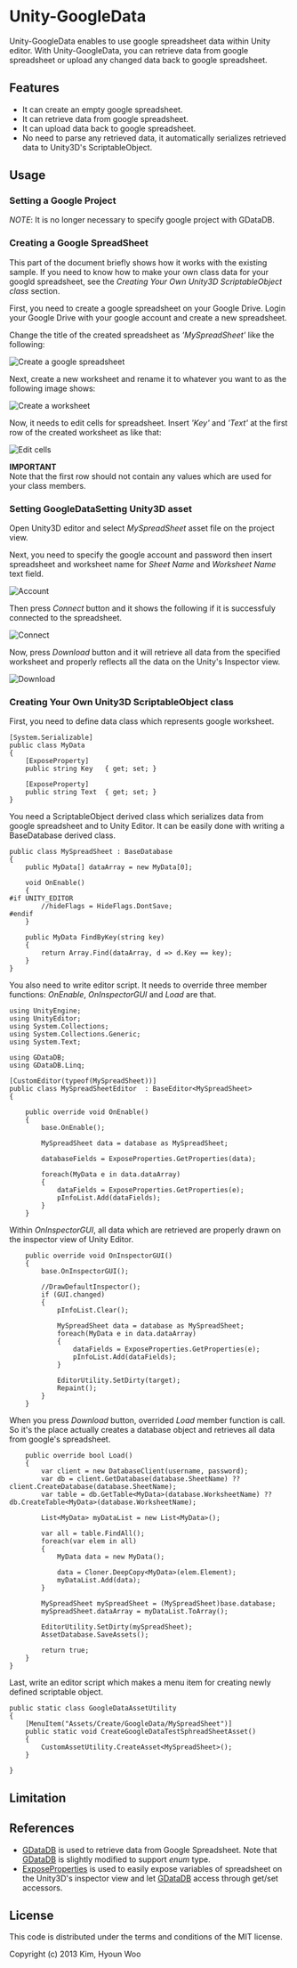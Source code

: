 Unity-GoogleData
================

Unity-GoogleData enables to use google spreadsheet data within Unity editor. With Unity-GoogleData, you can retrieve data from google spreadsheet or upload any changed data back to google spreadsheet. 


Features
--------
* It can create an empty google spreadsheet.
* It can retrieve data from google spreadsheet.
* It can upload data back to google spreadsheet.
* No need to parse any retrieved data, it automatically serializes retrieved data to Unity3D's ScriptableObject.


Usage
-----


### Setting a Google Project

*NOTE*: It is no longer necessary to specify google project with GDataDB.

### Creating a Google SpreadSheet

This part of the document briefly shows how it works with the existing sample. If you need to know how to make your own class data for your googld spreadsheet, see the *Creating Your Own Unity3D ScriptableObject class* section.

First, you need to create a google spreadsheet on your Google Drive. Login your Google Drive with your google account and create a new spreadsheet.

Change the title of the created spreadsheet as *'MySpreadSheet'* like the following:

![Create a google spreadsheet](./images/gdata_title.png "Google Spreadsheet")

Next, create a new worksheet and rename it to whatever you want to as the following image shows:

![Create a worksheet](./images/gdata_worksheet.png "Google Worksheet")

Now, it needs to edit cells for spreadsheet. Insert *'Key'* and *'Text'* at the first row of the created worksheet as like that:

![Edit cells](./images/gdata_cells.png)

**IMPORTANT** <br>
Note that the first row should not contain any values which are used for your class members.

### Setting GoogleDataSetting Unity3D asset

Open Unity3D editor and select *MySpreadSheet* asset file on the project view. 

Next, you need to specify the google account and password then insert spreadsheet and worksheet name for *Sheet Name* and *Worksheet Name* text field. 

![Account](./images/connect.png "Google Account")

Then press *Connect* button and it shows the following if it is successfuly connected to the spreadsheet.

![Connect](./images/connect02.png "Google Connect")

Now, press *Download* button and it will retrieve all data from the specified worksheet and properly reflects all the data on the Unity's Inspector view.

![Download](./images/download.png "Google Download")


### Creating Your Own Unity3D ScriptableObject class

First, you need to define data class which represents google worksheet.

    [System.Serializable]
    public class MyData
    {
	    [ExposeProperty]
	    public string Key	{ get; set; }
	
	    [ExposeProperty]
	    public string Text	{ get; set; }	
    }


You need a ScriptableObject derived class which serializes data from google spreadsheet and to Unity Editor. It can be easily done with writing a BaseDatabase derived class.

	public class MySpreadSheet : BaseDatabase 
	{
		public MyData[] dataArray = new MyData[0];
		
		void OnEnable()
		{
	#if UNITY_EDITOR
			//hideFlags = HideFlags.DontSave;
	#endif
		}
		
		public MyData FindByKey(string key)
		{
			return Array.Find(dataArray, d => d.Key == key);
		}
	}


You also need to write editor script. It needs to override three member functions: *OnEnable*, *OnInspectorGUI* and *Load* are that.


	using UnityEngine;
	using UnityEditor;
	using System.Collections;
	using System.Collections.Generic;
	using System.Text;

	using GDataDB;
	using GDataDB.Linq;

	[CustomEditor(typeof(MySpreadSheet))]
	public class MySpreadSheetEditor  : BaseEditor<MySpreadSheet>
	{
		
		public override void OnEnable()
		{
			base.OnEnable();
			
			MySpreadSheet data = database as MySpreadSheet;
			
			databaseFields = ExposeProperties.GetProperties(data);
			
			foreach(MyData e in data.dataArray)
			{
			    dataFields = ExposeProperties.GetProperties(e);
				pInfoList.Add(dataFields);
			}
		}
		

Within *OnInspectorGUI*, all data which are retrieved are properly drawn on the inspector view of Unity Editor.

		public override void OnInspectorGUI()
		{
			base.OnInspectorGUI();
			
			//DrawDefaultInspector();
			if (GUI.changed)
			{
				pInfoList.Clear();
				
				MySpreadSheet data = database as MySpreadSheet;
				foreach(MyData e in data.dataArray)
				{
					dataFields = ExposeProperties.GetProperties(e);
					pInfoList.Add(dataFields);
				}
				
				EditorUtility.SetDirty(target);
				Repaint();
			}
		}
		

When you press *Download* button, overrided *Load* member function is call. So it's the place actually creates a database object and retrieves all data from google's spreadsheet.

		public override bool Load()
		{
			var client = new DatabaseClient(username, password);		
			var db = client.GetDatabase(database.SheetName) ?? client.CreateDatabase(database.SheetName);	
			var table = db.GetTable<MyData>(database.WorksheetName) ?? db.CreateTable<MyData>(database.WorksheetName);
			
			List<MyData> myDataList = new List<MyData>();
			
			var all = table.FindAll();						
			foreach(var elem in all)
			{
				MyData data = new MyData();
				
				data = Cloner.DeepCopy<MyData>(elem.Element);
				myDataList.Add(data);
			}
						
			MySpreadSheet mySpreadSheet = (MySpreadSheet)base.database;
			mySpreadSheet.dataArray = myDataList.ToArray();
			
			EditorUtility.SetDirty(mySpreadSheet);
			AssetDatabase.SaveAssets();
			
			return true;
		}
	}


Last, write an editor script which makes a menu item for creating newly defined scriptable object.

	public static class GoogleDataAssetUtility
	{
		[MenuItem("Assets/Create/GoogleData/MySpreadSheet")]
		public static void CreateGoogleDataTestSphreadSheetAsset()
		{
			CustomAssetUtility.CreateAsset<MySpreadSheet>();
		}
		
	}


Limitation
----------



References
----------
* [GDataDB](https://github.com/mausch/GDataDB) is used to retrieve data from Google Spreadsheet. Note that [GDataDB](https://github.com/mausch/GDataDB) is slightly modified to support *enum* type.
* [ExposeProperties](http://wiki.unity3d.com/index.php/Expose_properties_in_inspector) is used to easily expose variables of spreadsheet on the Unity3D's inspector view and let [GDataDB](https://github.com/mausch/GDataDB) access through get/set accessors.


License
-------

This code is distributed under the terms and conditions of the MIT license.

Copyright (c) 2013 Kim, Hyoun Woo